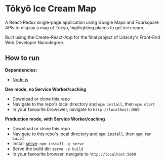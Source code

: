 # Tōkyō Ice Cream Map

A React-Redux single-page application using Google Maps and Foursquare APIs to display a map of Tōkyō, highlighting places to get ice cream. 

Built using the Create-React-App for the final project of Udacity's Front-End Web Developer Nanodegree. 

## How to run

**Dependencies:**
* [Node.js](https://nodejs.org/en/)

**Dev mode, no Service Worker/caching**

* Download or clone this repo
* Navigate to the repo's local directory and `npm install`, then `npm start` 
* In your favourite browswer, navigate to `http://localhost:3000`

**Production mode, with Service Worker/caching** 

* Download or clone this repo
* Navigate to this repo's local directory and `npm install`, then `npm run build`
* Install [serve](https://github.com/zeit/serve): `npm install -g serve`
* Serve the build dir: `serve -s build`
* In your favourite browser, navigate to `http://localhost:5000`

